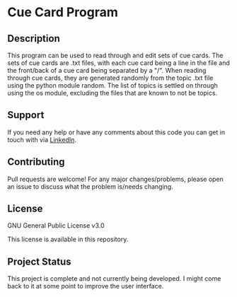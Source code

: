 # Cue Card Program
## Description
This program can be used to read through and edit sets of cue cards. The sets of cue cards are .txt files, with each cue card being a line in the file and 
the front/back of a cue card being separated by a "/". When reading through cue cards, they are generated randomly from the topic .txt file using the python
module random. The list of topics is settled on through using the os module, excluding the files that are known to not be topics.

## Support
If you need any help or have any comments about this code you can get in touch with via [LinkedIn](https://www.linkedin.com/in/natasha-coia/).

## Contributing
Pull requests are welcome! For any major changes/problems, please open an issue to discuss what the problem is/needs changing.

## License
GNU General Public License v3.0

This license is available in this repository.

## Project Status
This project is complete and not currently being developed. I might come back to it at some point to improve the user interface.
